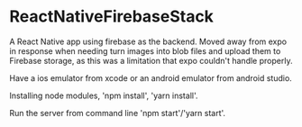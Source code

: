 # ReactNativeFirebaseStack
A React Native app using firebase as the backend. Moved away from expo in response when needing turn images into blob files and upload them to Firebase storage, as this was a limitation that expo couldn't handle properly.

Have a ios emulator from xcode or an android emulator from android studio.

Installing node modules, 'npm install',  'yarn install'.

Run the server from command line 'npm start'/'yarn start'.
